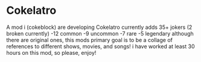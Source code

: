 # Cokelatro
A mod i (cokeblock) are developing
Cokelatro currently adds
35+ jokers (2 broken currently)
-12 common
-9 uncommon
-7 rare
-5 legendary
although there are original ones, this mods primary goal is to
be a collage of references to different shows, movies, and songs!
i have worked at least 30 hours on this mod, so please, enjoy!

